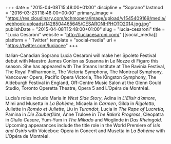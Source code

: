 +++
date = "2015-04-08T15:48:00+01:00"
discipline = "Soprano"
lastmod = "2016-03-23T18:48:00+00:00"
primary_image = "https://res.cloudinary.com/schmopera/image/upload/v1545409169/media/webhook-uploads/1428504465645/CESARONI-PHOTO2014.jpg.jpg"
publishDate = "2015-04-08T15:48:00+01:00"
slug = "lucia-cesaroni"
title = "Lucia Cesaroni"
website = "http://luciacesaroni.com/"
[[social_media]]
platform = " Twitter"
template = "social-media"
url = "https://twitter.com/luciacee"
+++

Italian-Canadian Soprano Lucia Cesaroni will make her Spoleto Festival debut with Maestro James Conlon as Susanna in Le Nozze di Figaro this season. She has appeared with The Steans Institute at The Ravinia Festival, The Royal Philharmonic, The Victoria Symphony, The Montreal Symphony, Vancouver Opera, Pacific Opera Victoria, The Kingston Symphony, The Aldeburgh Festival in England, Off-Centre Music Salon at the Glenn Gould Studio, Toronto Operetta Theatre, Opera 5 and L’Opéra de Montréal.

Lucia’s roles include Maria in *West Side Story*, Adina in *L’Elisir d’amore*, Mimi and Musetta in *La Bohème*, Micaela in *Carmen*, Gilda in *Rigoletto*, Juliette in *Roméo et Juliette*, Liu in *Turandot*, Lucia in *The Rape of Lucretia*, Pamina in *Die Zauberflöte*, Anne Trulove in *The Rake’s Progress*, Cleopatra in *Giulio Cesare*, Yum-Yum in *The Mikado* and Woglinde in *Das Rheingold*. Upcoming appearances include the title role in the World Premiere of *Isis and Osiris* with Voicebox: Opera in Concert and Musetta in *La Bohème* with L’Opéra de Montréal.
